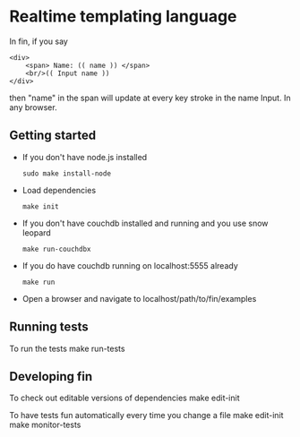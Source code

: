 Realtime templating language
============================

In fin, if you say 
	
	<div>
		<span> Name: (( name )) </span>
		<br/>(( Input name ))
	</div>

then "name" in the span will update at every key stroke in the name Input. In any browser.

Getting started
--------------

*	If you don't have node.js installed

	<code>sudo make install-node</code>

*	Load dependencies

	<code>make init</code>

*	If you don't have couchdb installed and running and you use snow leopard

	<code>make run-couchdbx</code>

*	If you do have couchdb running on localhost:5555 already

	<code>make run</code>
	
*	Open a browser and navigate to localhost/path/to/fin/examples


Running tests
-------------

To run the tests
	make run-tests

Developing fin
--------------

To check out editable versions of dependencies
	make edit-init

To have tests fun automatically every time you change a file
	make edit-init
	make monitor-tests